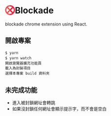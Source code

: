 # <img src="public/icons/logo-32.png" align="left"> Blockade

blockade chrome extension using React.

## 開啟專案

```js
$ yarn
$ yarn watch
開啟瀏覽器擴充功能頁
載入為封裝項目
選擇本專案 build 資料夾
```

## 未完成功能
* 進入被封鎖網址會轉跳
* 如果沒封鎖任何網址會顯示提示字，而不會是空白
